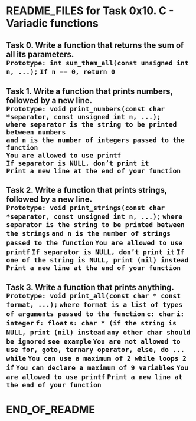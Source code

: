 # README_FILES for Task 0x10. C - Variadic functions
Task 0. Write a function that returns the sum of all its parameters.\
`Prototype: int sum_them_all(const unsigned int n, ...);`
`If n == 0, return 0`
-------------------------------------------------------
Task 1. Write a function that prints numbers, followed by a new line.\
`Prototype: void print_numbers(const char *separator, const unsigned int n, ...);`\
`where separator is the string to be printed between numbers`\
`and n is the number of integers passed to the function`\
`You are allowed to use printf`\
`If separator is NULL, don’t print it`\
`Print a new line at the end of your function`
-------------------------------------------------------------
Task 2. Write a function that prints strings, followed by a new line.\
`Prototype: void print_strings(const char *separator, const unsigned int n, ...);`
`where separator is the string to be printed between the strings`
`and n is the number of strings passed to the function`
`You are allowed to use printf`
`If separator is NULL, don’t print it`
`If one of the string is NULL, print (nil) instead`
`Print a new line at the end of your function`
-------------------------------------------------------------
Task 3. Write a function that prints anything.\
`Prototype: void print_all(const char * const format, ...);`
`where format is a list of types of arguments passed to the function`
`c: char`
`i: integer`
`f: float`
`s: char * (if the string is NULL, print (nil) instead`
`any other char should be ignored`
`see example`
`You are not allowed to use for, goto, ternary operator, else, do ... while`
`You can use a maximum of 2 while loops 2 if`
`You can declare a maximum of 9 variables`
`You are allowed to use printf`
`Print a new line at the end of your function`
-----------------------------------------------------------
# END_OF_README
